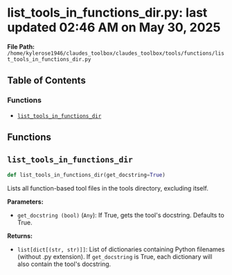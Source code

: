 # list_tools_in_functions_dir.py: last updated 02:46 AM on May 30, 2025

**File Path:** `/home/kylerose1946/claudes_toolbox/claudes_toolbox/tools/functions/list_tools_in_functions_dir.py`

## Table of Contents

### Functions

- [`list_tools_in_functions_dir`](#list_tools_in_functions_dir)

## Functions

## `list_tools_in_functions_dir`

```python
def list_tools_in_functions_dir(get_docstring=True)
```

Lists all function-based tool files in the tools directory, excluding itself.

**Parameters:**

- `get_docstring (bool)` (`Any`): If True, gets the tool's docstring. Defaults to True.

**Returns:**

- `list[dict[(str, str)]]`: List of dictionaries containing Python filenames (without .py extension).
        If `get_docstring` is True, each dictionary will also contain the tool's docstring.
